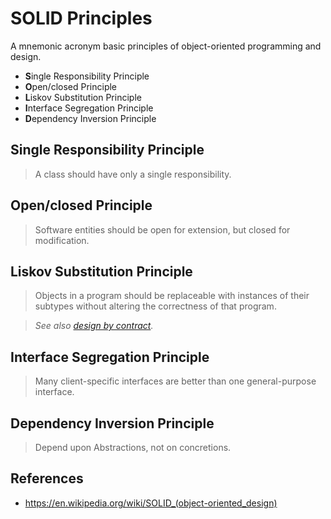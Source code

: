 # SOLID Principles

A mnemonic acronym basic principles of object-oriented programming and design.

-   **S**ingle Responsibility Principle
-   **O**pen/closed Principle
-   **L**iskov Substitution Principle
-   **I**nterface Segregation Principle
-   **D**ependency Inversion Principle

## Single Responsibility Principle

> A class should have only a single responsibility.

## Open/closed Principle

> Software entities should be open for extension, but closed for modification.

## Liskov Substitution Principle

> Objects in a program should be replaceable with instances of their subtypes without altering the correctness of that program.

> *See also [design by contract](https://en.wikipedia.org/wiki/Design_by_contract).*

## Interface Segregation Principle

> Many client-specific interfaces are better than one general-purpose interface.

## Dependency Inversion Principle

> Depend upon Abstractions, not on concretions.

## References

-   <https://en.wikipedia.org/wiki/SOLID_(object-oriented_design)>
